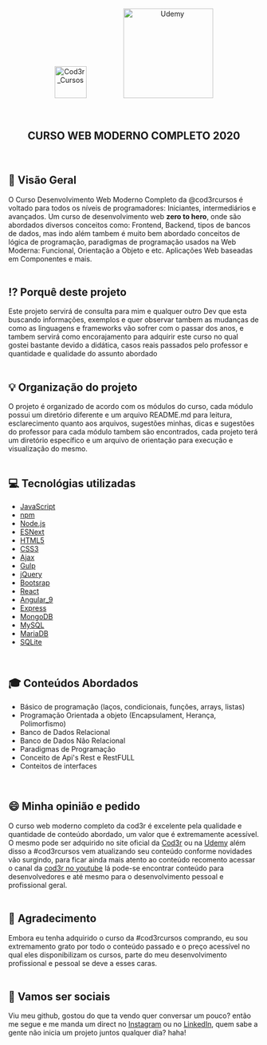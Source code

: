 <br />
<p align="center">
  <img src="https://s3.amazonaws.com/thinkific-import/220759/AaQOupKTMCZDEzzmIaSR_SO-LOGO-300.png" alt="Cod3r_Cursos" width="64">
  &nbsp;&nbsp;&nbsp;&nbsp;&nbsp;&nbsp;&nbsp;&nbsp;&nbsp;&nbsp;&nbsp;&nbsp;&nbsp;&nbsp;&nbsp;&nbsp;&nbsp;
  <img src="https://logodownload.org/wp-content/uploads/2019/07/udemy-logo.png" alt="Udemy" width="180">
</p>
<br />
<h2 align="center">CURSO WEB MODERNO COMPLETO 2020</h2>
<br />

## :eyes: Visão Geral 
  O Curso Desenvolvimento Web Moderno Completo da @cod3rcursos é voltado para todos os níveis de programadores: Iniciantes, intermediários e avançados. Um curso de desenvolvimento web <b>zero to hero</b>, onde são abordados diversos conceitos como: Frontend, Backend, tipos de bancos de dados, mas indo além tambem é muito bem abordado conceitos de lógica de programação, paradigmas de programação usados na Web Moderna: Funcional, Orientação a Objeto e etc. Aplicações Web baseadas em Componentes e mais.
<br /><br />

## :interrobang: Porquê deste projeto
  Este projeto servirá de consulta para mim e qualquer outro Dev que esta buscando informações, exemplos e quer observar tambem as mudanças de como as linguagens e frameworks vão sofrer com o passar dos anos, e tambem servirá como encorajamento para adquirir este curso no qual gostei bastante devido a didática, casos reais passados pelo professor e quantidade e qualidade do assunto abordado
<br /><br />

## :bulb: Organização do projeto
  O projeto é organizado de acordo com os módulos do curso, cada módulo possui um diretório diferente e um arquivo README.md para leitura, esclarecimento quanto aos arquivos, sugestões minhas, dicas e sugestões do professor para cada módulo tambem são encontrados, cada projeto terá um diretório específico e um arquivo de orientação para execução e visualização do mesmo.
<br /><br />
  
## :computer: Tecnológias utilizadas
- [JavaScript](https://www.javascript.com/ "JavaScript")
- [npm](https://www.npmjs.com/ "npm")
- [Node.js](https://nodejs.org/en/ "Node.js")
- [ESNext](https://www.freelancinggig.com/blog/2017/07/04/what-is-esnext-is-it-same-as-ecmascript/ "ESNext")
- [HTML5](https://pt.wikipedia.org/wiki/HTML5 "HTML5")
- [CSS3](https://pt.wikipedia.org/wiki/CSS3 "CSS3")
- [Ajax](https://pt.wikipedia.org/wiki/Ajax_(programa%C3%A7%C3%A3o) "Ajax,")
- [Gulp](https://gulpjs.com/ "Gulp")
- [jQuery](https://jquery.com/ "jQuery")
- [Bootsrap](https://getbootstrap.com/ "Bootsrap")
- [React](https://pt-br.reactjs.org/ "React")
- [Angular_9](https://angular.io/ "Angular_9")
- [Express](https://expressjs.com/pt-br/ "Express")
- [MongoDB](https://www.mongodb.com/ "MongoDB")
- [MySQL](https://www.mysql.com/ "MySQL")
- [MariaDB](https://mariadb.org/ "MariaDB")
- [SQLite](https://www.sqlite.org/index.html "SQLite")
<br />

## :mortar_board: Conteúdos Abordados
* Básico de programação (laços, condicionais, funções, arrays, listas)
* Programação Orientada a objeto (Encapsulament, Herança, Polimorfismo)
* Banco de Dados Relacional
* Banco de Dados Não Relacional
* Paradigmas de Programação
* Conceito de Api's Rest e RestFULL
* Conteitos de interfaces
<br />

## :smile: Minha opinião e pedido
  O curso web moderno completo da cod3r é excelente pela qualidade e quantidade de conteúdo abordado, um valor que é extremamente acessível. O mesmo pode ser adquirido no site oficial da <a href="https://www.cod3r.com.br/collections">Cod3r</a> ou na <a href="https://www.udemy.com/course/curso-web/">Udemy</a> além disso a #cod3rcursos vem atualizando seu conteúdo conforme novidades vão surgindo, para ficar ainda mais atento ao conteúdo recomento acessar o canal da <a href="https://www.youtube.com/channel/UCcMcmtNSSQECjKsJA1XH5MQ">cod3r no youtube</a> lá pode-se encontrar conteúdo para desenvolvedores e até mesmo para o desenvolvimento pessoal e profissional geral.
<br /><br />

## :pray:	Agradecimento
   Embora eu tenha adquirido o curso da #cod3rcursos comprando, eu sou extremamento grato por todo o conteúdo passado e o preço acessível no qual eles disponibilizam os cursos, parte do meu desenvolvimento profissional e pessoal se deve a esses caras.
<br /><br />
   
## :wave: Vamos ser sociais
   Viu meu github, gostou do que ta vendo quer conversar um pouco? então me segue e me manda um direct no <a href="https://www.instagram.com/edvaldo_junior_dev/">Instagram</a> ou no <a href="https://www.linkedin.com/in/edvaldojuniordev/">LinkedIn</a>, quem sabe a gente não inicia um projeto juntos qualquer dia? haha!
<br />
